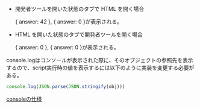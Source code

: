 - 開発者ツールを開いた状態のタブで HTML を開く場合
  
  { answer: 42 }, { answer: 0 }が表示される。

- HTML を開いた状態のタブで開発者ツールを開く場合
  
  { answer: 0 }, { answer: 0 }が表示される。

console.logはコンソールが表示された際に、そのオブジェクトの参照先を表示するので、script実行時の値を表示するには以下のように実装を変更する必要がある。

```javascript
console.log(JSON.parse(JSON.stringify(obj)))
```

[consoleの仕様]("https://developer.mozilla.org/ja/docs/Web/API/console/log_static")